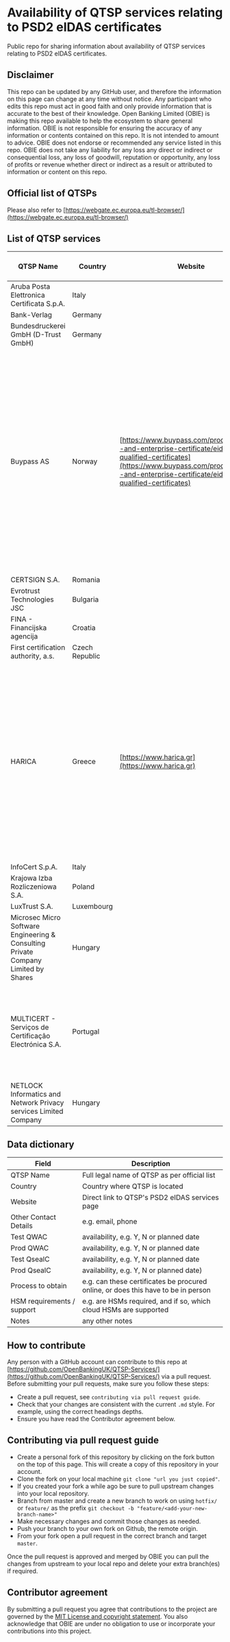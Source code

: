 # Availability of QTSP services relating to PSD2 eIDAS certificates
Public repo for sharing information about availability of QTSP services relating to PSD2 eIDAS certificates.

## Disclaimer

This repo can be updated by any GitHub user, and therefore the information on this page can change at any time without notice. Any participant who edits this repo must act in good faith and only provide information that is accurate to the best of their knowledge. Open Banking Limited (OBIE) is making this repo available to help the ecosystem to share general information. OBIE is not responsible for ensuring the accuracy of any information or contents contained on this repo. It is not intended to amount to advice. OBIE does not endorse or recommended any service listed in this repo. OBIE does not take any liability for any loss any direct or indirect or consequential loss, any loss of goodwill, reputation or opportunity, any loss of profits or revenue  whether direct or indirect as a result or attributed to information or content on this repo.

## Official list of QTSPs

Please also refer to [https://webgate.ec.europa.eu/tl-browser/](https://webgate.ec.europa.eu/tl-browser/)

## List of QTSP services

| QTSP Name | Country | Website | Other Contact Details | Test QWAC | Prod QWAC | Test QsealC | Prod QsealC | Process to obtain | HSM requirements / support | Notes |
|--------------|-----------------|-----------------------------------------------|------------------------|--------------------------------|------------------------|--------------------------------|-----------------------------------------------------------------------------------------------------------|----------------------------------------------------------------------|------------------------------------------|-|
| Aruba Posta Elettronica Certificata S.p.A. | Italy |||||||||||
| Bank-Verlag | Germany |||||||||||
| Bundesdruckerei GmbH (D-Trust GmbH) | Germany |||||||||||
| Buypass AS | Norway | [https://www.buypass.com/products/eseal--and-enterprise-certificate/eidas-qualified-certificates](https://www.buypass.com/products/eseal--and-enterprise-certificate/eidas-qualified-certificates) | support@buypass.com | Y | Aiming to begin issuing in May/June 2019 | Y | Aiming to begin issuing in May/June 2019 | *Test*: Fill in a form, generate a CSR and return. Certs delivered by email. *Production*: Fill form, generate CSR, and verify identity. In the Nordics the delivery and ID check are done by the national post. Working on similar solutions for other parts of Europe.  By the end of this year hope to have a certified video solution for the ID check. | QSealC does not require a HSM/SmartCard.  You are free to use AWS or any other cloud services.   | |
| CERTSIGN S.A. | Romania |||||||||||
| Evrotrust Technologies JSC | Bulgaria |||||||||||
| FINA - Financijska agencija | Croatia |||||||||||
| First certification authority, a.s. | Czech Republic |||||||||||
| HARICA | Greece | [https://www.harica.gr](https://www.harica.gr) | support@harica.gr | Y | May 2019 | Y | May 2019 | **Test**: Simulate the production process but without validation of Legal representative. Just submit a request form. PSD2 certificate will be delivered by email. **Production**: Submit a request form, generate CSR, verify identity of Applicant, PSD2 roles and Authorization ID. | No Qualified Signature/Seal Creation Device (QSCD) is required for Qualified Certificate for **Advanced** electronic seal. QSCD ***is required*** only for Qualified Certificate for ***Qualified*** electronic seal. | |
| InfoCert S.p.A. | Italy |||||||||||
| Krajowa Izba Rozliczeniowa S.A. | Poland |||||||||||
| LuxTrust S.A. | Luxembourg |||||||||||
| Microsec Micro Software Engineering & Consulting Private Company Limited by Shares | Hungary |||||||||||
| MULTICERT - Serviços de Certificação Electrónica S.A. | Portugal ||psd2@multicert.com English, Portuguese, Spanish, French|Y|Y|Y|Y|Options for F2F validation: (1) in person; (2) notarized with Hague Apostille; (3) “home delivery” at request; (4) “PSD2 workshops”|HSMs are not required. QSealC is issued without QcSSCD QcStatement.|Test certificates include OCSP and CRL services.||
| NETLOCK Informatics and Network Privacy services Limited Company | Hungary |||||||||||





## Data dictionary

| Field | Description |
| ----- | ----------- |
| QTSP Name | Full legal name of QTSP as per official list |
| Country | Country where QTSP is located |
| Website | Direct link to QTSP's PSD2 eIDAS services page |
| Other Contact Details | e.g. email, phone |
| Test QWAC | availability, e.g. Y, N or planned date |
| Prod QWAC | availability, e.g. Y, N or planned date |
| Test QsealC | availability, e.g. Y, N or planned date |
| Prod QsealC | availability, e.g. Y, N or planned date) |
| Process to obtain | e.g. can these certificates be procured online, or does this have to be in person | 
| HSM requirements / support | e.g. are HSMs required, and if so, which cloud HSMs are supported |
| Notes | any other notes |

## How to contribute

Any person with a GitHub account can contribute to this repo at [https://github.com/OpenBankingUK/QTSP-Services/](https://github.com/OpenBankingUK/QTSP-Services/) via a pull request. Before submitting your pull requests, make sure you follow these steps:

* Create a pull request, see `contributing via pull request guide`.
* Check that your changes are consistent with the current `.md` style. For example, using the correct headings depths.
* Ensure you have read the Contributor agreement below.

## Contributing via pull request guide

* Create a personal fork of this repository by clicking on the fork button on the top of this page. This will create a copy of this repository in your account.
* Clone the fork on your local machine `git clone "url you just copied"`.
* If you created your fork a while ago be sure to pull upstream changes into your local repository.
* Branch from master and create a new branch to work on using `hotfix/` or `feature/` as the prefix `git checkout -b "feature/<add-your-new-branch-name>"`
* Make necessary changes and commit those changes as needed.
* Push your branch to your own fork on Github, the remote origin.
* From your fork open a pull request in the correct branch and target `master`.

Once the pull request is approved and merged by OBIE you can pull the changes from upstream to your local repo and delete your extra branch(es) if required.

## Contributor agreement

By submitting a pull request you agree that contributions to the project are governed by the [MIT License and copyright statement](https://www.openbanking.org.uk/open-licence/). You also acknowledge that OBIE are under no obligation to use or incorporate your contributions into this project.

